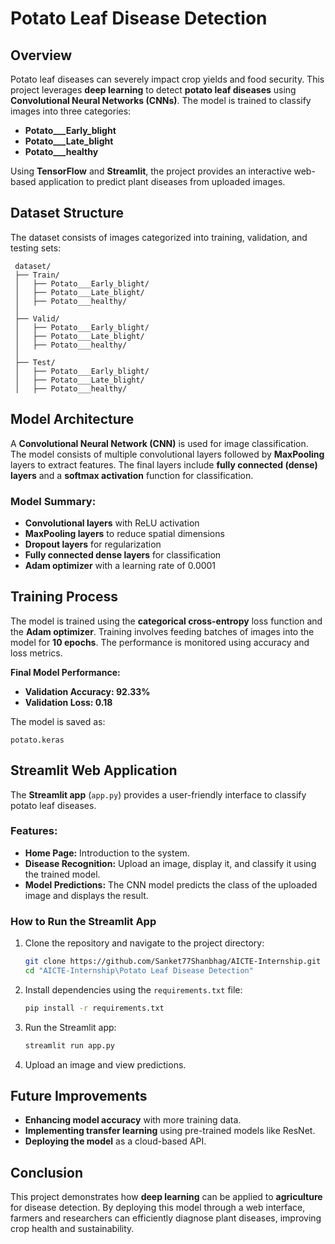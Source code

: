# Potato Leaf Disease Detection

## Overview
Potato leaf diseases can severely impact crop yields and food security. This project leverages **deep learning** to detect **potato leaf diseases** using **Convolutional Neural Networks (CNNs)**. The model is trained to classify images into three categories:

- **Potato___Early_blight**
- **Potato___Late_blight**
- **Potato___healthy**

Using **TensorFlow** and **Streamlit**, the project provides an interactive web-based application to predict plant diseases from uploaded images.

## Dataset Structure
The dataset consists of images categorized into training, validation, and testing sets:

```
 dataset/
 ├── Train/
 │   ├── Potato___Early_blight/
 │   ├── Potato___Late_blight/
 │   ├── Potato___healthy/
 │
 ├── Valid/
 │   ├── Potato___Early_blight/
 │   ├── Potato___Late_blight/
 │   ├── Potato___healthy/
 │
 ├── Test/
 │   ├── Potato___Early_blight/
 │   ├── Potato___Late_blight/
 │   ├── Potato___healthy/
```

## Model Architecture
A **Convolutional Neural Network (CNN)** is used for image classification. The model consists of multiple convolutional layers followed by **MaxPooling** layers to extract features. The final layers include **fully connected (dense) layers** and a **softmax activation** function for classification.

### Model Summary:
- **Convolutional layers** with ReLU activation
- **MaxPooling layers** to reduce spatial dimensions
- **Dropout layers** for regularization
- **Fully connected dense layers** for classification
- **Adam optimizer** with a learning rate of 0.0001

## Training Process
The model is trained using the **categorical cross-entropy** loss function and the **Adam optimizer**. Training involves feeding batches of images into the model for **10 epochs**. The performance is monitored using accuracy and loss metrics.

**Final Model Performance:**
- **Validation Accuracy: 92.33%**
- **Validation Loss: 0.18**

The model is saved as:
```
potato.keras
```

## Streamlit Web Application
The **Streamlit app** (`app.py`) provides a user-friendly interface to classify potato leaf diseases.

### Features:
- **Home Page:** Introduction to the system.
- **Disease Recognition:** Upload an image, display it, and classify it using the trained model.
- **Model Predictions:** The CNN model predicts the class of the uploaded image and displays the result.

### How to Run the Streamlit App
1. Clone the repository and navigate to the project directory:
   ```sh
   git clone https://github.com/Sanket77Shanbhag/AICTE-Internship.git
   cd "AICTE-Internship\Potato Leaf Disease Detection"
   ```
2. Install dependencies using the `requirements.txt` file:
   ```sh
   pip install -r requirements.txt
   ```
3. Run the Streamlit app:
   ```sh
   streamlit run app.py
   ```
4. Upload an image and view predictions.

## Future Improvements
- **Enhancing model accuracy** with more training data.
- **Implementing transfer learning** using pre-trained models like ResNet.
- **Deploying the model** as a cloud-based API.

## Conclusion
This project demonstrates how **deep learning** can be applied to **agriculture** for disease detection. By deploying this model through a web interface, farmers and researchers can efficiently diagnose plant diseases, improving crop health and sustainability.

